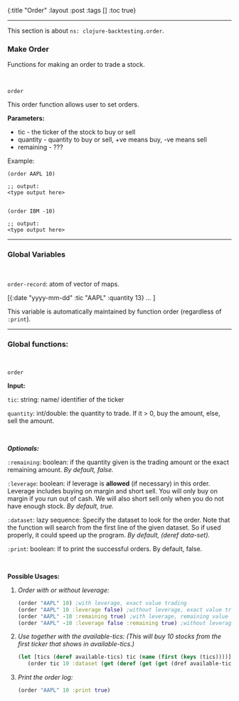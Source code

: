 {:title "Order"
 :layout :post
 :tags  []
 :toc true}

---
 
This section is about `ns: clojure-backtesting.order`.


### Make Order
Functions for making an order to trade a stock.

<br>

`order`

This order function allows user to set orders. 

**Parameters:**
- tic - the ticker of the stock to buy or sell
- quantity - quantity to buy or sell, +ve means buy, -ve means sell
- remaining - ???

Example:

```
(order AAPL 10)

;; output:
<type output here>


(order IBM -10)

;; output:
<type output here>
```

---

### Global Variables

<br>

`order-record`: atom of vector of maps.

[{:date "yyyy-mm-dd" :tic "AAPL" :quantity 13} ... ]

This variable is automatically maintained by function order (regardless of `:print`).

---

### Global functions:

<br>

`order`

**Input:** 

`tic`: string: name/ identifier of the ticker

`quantity`: int/double: the quantity to trade. If it > 0, buy the amount, else, sell the amount.


<br>


***Optionals:***

`:remaining`: boolean: if the quantity given is the trading amount or the exact remaining amount. *By default, false.*

`:leverage`: boolean: if leverage is **allowed** (if necessary) in this order. Leverage includes buying on margin and short sell. You will only buy on margin if you run out of cash. We will also short sell only when you do not have enough stock. *By default, true.*

`:dataset`: lazy sequence: Specify the dataset to look for the order. Note that the function will search from the first line of the given dataset. So if used properly, it could speed up the program. *By default, (deref data-set).* 

`:print`: boolean: If to print the successful orders. By default, false.


<br>


**Possible Usages:**

1. *Order with or without leverage:*

   ```clojure
   (order "AAPL" 10) ;with leverage, exact value trading
   (order "AAPL" 10 :leverage false) ;without leverage, exact value trade
   (order "AAPL" -10 :remaining true) ;with leverage, remaining value
   (order "AAPL" -10 :leverage false :remaining true) ;without leverage, remaining value (This is a failed trade)
   ```

2. *Use together with the available-tics: (This will buy 10 stocks from the first ticker that shows in available-tics.)*

   ```clojure
   (let [tics (deref available-tics) tic (name (first (keys (tics))))]
      (order tic 10 :dataset (get (deref (get (get (dref available-tics) :AAPL) :pointer)) :reference))) ; The part after the dataset is copied from usages of available-tics
   ```

3. *Print the order log:*

   ```clojure
   (order "AAPL" 10 :print true)
   ```

         

      